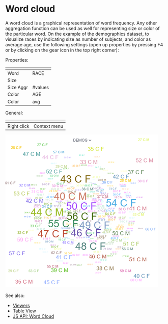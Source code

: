 <!-- TITLE: Word Cloud -->
<!-- SUBTITLE: -->

# Word cloud

A word cloud is a graphical representation of word frequency. Any other aggregation function can be
used as well for representing size or color of the particular word. On the example of the
demographics dataset, to visualize races by indicating size as number of subjects, and color as
average age, use the following settings (open up properties by pressing F4 or by clicking on the
gear icon in the top right corner):

Properties:

| []()      |         |
|-----------|---------|
| Word      | RACE    |
| Size      |         |
| Size Aggr | #values |
| Color     | AGE     |
| Color     | avg     |

General:

| []()                  |                 |
|-----------------------|-----------------|
| Right click           | Context menu    |


![Word Cloud](../uploads/viewers/word-cloud.png "Word Cloud")

See also: 
  
  * [Viewers](../viewers/viewers.md)
  * [Table View](../views/table-view.md)
  * [JS API: Word Cloud](https://public.datagrok.ai/js/samples/ui/viewers/word-cloud)
